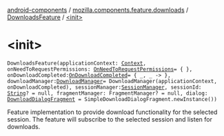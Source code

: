 [android-components](../../index.md) / [mozilla.components.feature.downloads](../index.md) / [DownloadsFeature](index.md) / [&lt;init&gt;](./-init-.md)

# &lt;init&gt;

`DownloadsFeature(applicationContext: `[`Context`](https://developer.android.com/reference/android/content/Context.html)`, onNeedToRequestPermissions: `[`OnNeedToRequestPermissions`](../-on-need-to-request-permissions.md)` = { }, onDownloadCompleted: `[`OnDownloadCompleted`](../-on-download-completed.md)` = { _, _ -> }, downloadManager: `[`DownloadManager`](../-download-manager/index.md)` = DownloadManager(applicationContext, onDownloadCompleted), sessionManager: `[`SessionManager`](../../mozilla.components.browser.session/-session-manager/index.md)`, sessionId: `[`String`](https://kotlinlang.org/api/latest/jvm/stdlib/kotlin/-string/index.html)`? = null, fragmentManager: FragmentManager? = null, dialog: `[`DownloadDialogFragment`](../-download-dialog-fragment/index.md)` = SimpleDownloadDialogFragment.newInstance())`

Feature implementation to provide download functionality for the selected
session. The feature will subscribe to the selected session and listen
for downloads.

